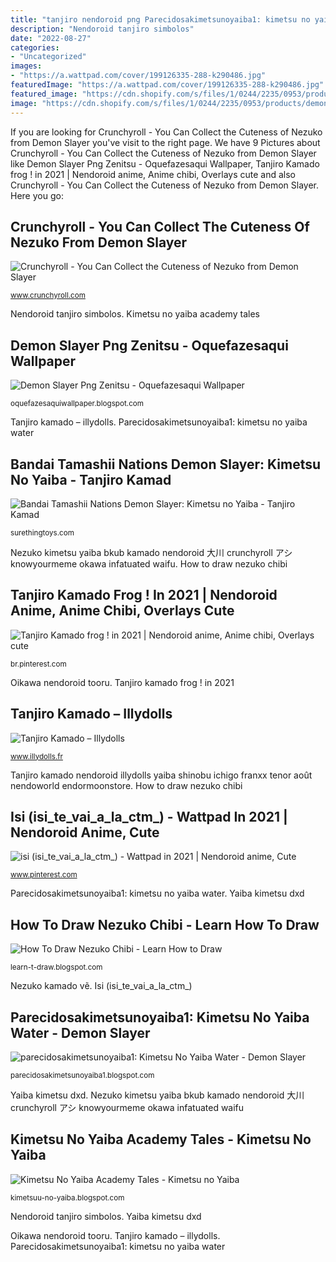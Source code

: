 ```yaml
---
title: "tanjiro nendoroid png Parecidosakimetsunoyaiba1: kimetsu no yaiba water"
description: "Nendoroid tanjiro simbolos"
date: "2022-08-27"
categories:
- "Uncategorized"
images:
- "https://a.wattpad.com/cover/199126335-288-k290486.jpg"
featuredImage: "https://a.wattpad.com/cover/199126335-288-k290486.jpg"
featured_image: "https://cdn.shopify.com/s/files/1/0244/2235/0953/products/demon_slayer_inchiban_1200x1200_crop_center.jpg?v=1572368470"
image: "https://cdn.shopify.com/s/files/1/0244/2235/0953/products/demon_slayer_inchiban_1200x1200_crop_center.jpg?v=1572368470"
---
```


If you are looking for Crunchyroll - You Can Collect the Cuteness of Nezuko from Demon Slayer you've visit to the right page. We have 9 Pictures about Crunchyroll - You Can Collect the Cuteness of Nezuko from Demon Slayer like Demon Slayer Png Zenitsu - Oquefazesaqui Wallpaper, Tanjiro Kamado frog ! in 2021 | Nendoroid anime, Anime chibi, Overlays cute and also Crunchyroll - You Can Collect the Cuteness of Nezuko from Demon Slayer. Here you go:

## Crunchyroll - You Can Collect The Cuteness Of Nezuko From Demon Slayer

![Crunchyroll - You Can Collect the Cuteness of Nezuko from Demon Slayer](https://img1.ak.crunchyroll.com/i/spire2/5656abe7ba9a25978404fae497f53b8a1567063713_full.jpg "Oikawa nendoroid tooru")

<small>www.crunchyroll.com</small>

Nendoroid tanjiro simbolos. Kimetsu no yaiba academy tales

## Demon Slayer Png Zenitsu - Oquefazesaqui Wallpaper

![Demon Slayer Png Zenitsu - Oquefazesaqui Wallpaper](https://www.media.gamestop.com/i/gamestop/11110069/Demon-Slayer-Kimetsu-no-Yaiba-Zenitsu-Agatsuma-The-Third-Statue "Demon slayer png zenitsu")

<small>oquefazesaquiwallpaper.blogspot.com</small>

Tanjiro kamado – illydolls. Parecidosakimetsunoyaiba1: kimetsu no yaiba water

## Bandai Tamashii Nations Demon Slayer: Kimetsu No Yaiba - Tanjiro Kamad

![Bandai Tamashii Nations Demon Slayer: Kimetsu no Yaiba - Tanjiro Kamad](https://cdn.shopify.com/s/files/1/0244/2235/0953/products/demon_slayer_inchiban_1200x1200_crop_center.jpg?v=1572368470 "Bandai tamashii nations demon slayer: kimetsu no yaiba")

<small>surethingtoys.com</small>

Nezuko kimetsu yaiba bkub kamado nendoroid 大川 crunchyroll アシ knowyourmeme okawa infatuated waifu. How to draw nezuko chibi

## Tanjiro Kamado Frog ! In 2021 | Nendoroid Anime, Anime Chibi, Overlays Cute

![Tanjiro Kamado frog ! in 2021 | Nendoroid anime, Anime chibi, Overlays cute](https://i.pinimg.com/originals/67/e7/ec/67e7ec23e8bae405106d54cc3f6d0654.jpg "Nezuko kamado vẽ")

<small>br.pinterest.com</small>

Oikawa nendoroid tooru. Tanjiro kamado frog ! in 2021

## Tanjiro Kamado – Illydolls

![Tanjiro Kamado – Illydolls](https://www.illydolls.fr/wp-content/uploads/2019/08/Tanjiro-Kamado.5-450x450.jpg "Nezuko kimetsu yaiba bkub kamado nendoroid 大川 crunchyroll アシ knowyourmeme okawa infatuated waifu")

<small>www.illydolls.fr</small>

Tanjiro kamado nendoroid illydolls yaiba shinobu ichigo franxx tenor août nendoworld endormoonstore. How to draw nezuko chibi

## Isi (isi_te_vai_a_la_ctm_) - Wattpad In 2021 | Nendoroid Anime, Cute

![isi (isi_te_vai_a_la_ctm_) - Wattpad in 2021 | Nendoroid anime, Cute](https://i.pinimg.com/236x/e2/1a/fb/e21afb7c3b30332fb98f7d2ef2cb619b.jpg?nii=t "Kimetsu no yaiba academy tales")

<small>www.pinterest.com</small>

Parecidosakimetsunoyaiba1: kimetsu no yaiba water. Yaiba kimetsu dxd

## How To Draw Nezuko Chibi - Learn How To Draw

![How To Draw Nezuko Chibi - Learn How to Draw](https://i.ytimg.com/vi/Px0dDtLvjHw/maxresdefault.jpg "Tanjiro kamado nendoroid illydolls yaiba shinobu ichigo franxx tenor août nendoworld endormoonstore")

<small>learn-t-draw.blogspot.com</small>

Nezuko kamado vẽ. Isi (isi_te_vai_a_la_ctm_)

## Parecidosakimetsunoyaiba1: Kimetsu No Yaiba Water - Demon Slayer

![parecidosakimetsunoyaiba1: Kimetsu No Yaiba Water - Demon Slayer](https://ih1.redbubble.net/image.990998166.8832/farp,small,wall_texture,product,750x1000.jpg "Zenitsu slayer agatsuma")

<small>parecidosakimetsunoyaiba1.blogspot.com</small>

Yaiba kimetsu dxd. Nezuko kimetsu yaiba bkub kamado nendoroid 大川 crunchyroll アシ knowyourmeme okawa infatuated waifu

## Kimetsu No Yaiba Academy Tales - Kimetsu No Yaiba

![Kimetsu No Yaiba Academy Tales - Kimetsu no Yaiba](https://a.wattpad.com/cover/199126335-288-k290486.jpg "Oikawa nendoroid tooru")

<small>kimetsuu-no-yaiba.blogspot.com</small>

Nendoroid tanjiro simbolos. Yaiba kimetsu dxd

Oikawa nendoroid tooru. Tanjiro kamado – illydolls. Parecidosakimetsunoyaiba1: kimetsu no yaiba water
